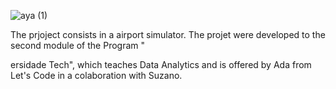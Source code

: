 ![aya (1)](https://user-images.githubusercontent.com/59098432/197786600-6013b637-e726-443b-9d82-8402daf26672.png)

The prjoject consists in a airport simulator. The projet were developed to the second module of the Program "<Div>ersidade Tech", which teaches Data Analytics and is offered by Ada from Let's Code in a colaboration with Suzano.

